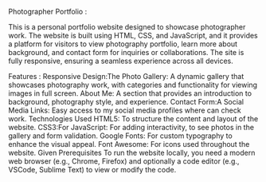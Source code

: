 Photographer Portfolio :

This is a personal portfolio website designed to showcase photographer work. The website is built using HTML, CSS, and JavaScript, and it provides a platform for visitors to view photography portfolio, learn more about background,
and contact form for inquiries or collaborations. The site is fully responsive, ensuring a seamless experience across all devices.

Features :
Responsive Design:The
Photo Gallery: A dynamic gallery that showcases photography work, with categories and functionality for viewing images in full screen.
About Me: A section that provides an introduction to background, photography style, and experience.
Contact Form:A
Social Media Links: Easy access to my social media profiles where can check work.
Technologies Used
HTML5: To structure the content and layout of the website.
CSS3:For
JavaScript: For adding interactivity, to see photos in the gallery and form validation.
Google Fonts: For custom typography to enhance the visual appeal.
Font Awesome: For icons used throughout the website.
Given
Prerequisites
To run the website locally, you need a modern web browser (e.g., Chrome, Firefox) and optionally a code editor (e.g., VSCode, Sublime Text) to view or modify the code.

